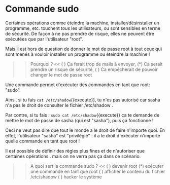 # Commande sudo

Certaines opérations comme éteindre la machine, installer/désinstaller un programme, etc. touchent *tous* les utilisateurs, ou sont sensibles en terme de sécurité. De façon à ne pas prendre de risque, elles ne peuvent être exécutées que par l'utilisateur "root".

Mais il est hors de question de donner le mot de passe root à tout ceux qui sont menés à vouloir installer un programme ou éteindre la machine !

>> Pourquoi ? <<
( ) Ça ferait trop de mails à envoyer,
(*) Ca serait prendre un risque de sécurité,
( ) Ca empêcherait de pouvoir changer le mot de passe root

Une commande permet d'exécuter des commandes en tant que root: "sudo".

Ainsi, si tu fais `cat /etc/shadow`{{execute}}, tu n'es pas autorisé car sasha n'a pas le droit de consulter le fichier /etc/shadow .

Par contre, si tu fais : `sudo cat /etc/shadow`{{execute}} ça te demande de mettre le mot de passe de sasha (qui est "sasha"), puis ça fonctionne !

Ceci ne veut pas dire que tout le monde a le droit de faire n'importe quoi. En effet, l'utilisateur "sasha" est "privilégié" : il a le droit d'exécuter n'importe quelle commande en tant que root !

Il est possible de définir des règles plus fines et de n'autoriser que certaines opérations.. mais on ne verra pas ça dans ce scénario.


>> A quoi sert la commande sudo ? <<
( ) devenir root
(*) exécuter une commande en tant que root
( ) afficher le contenu du fichier /etc/shadow
( ) hacker le système
